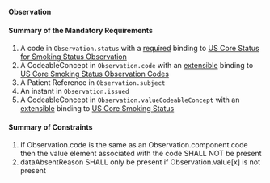 **Observation**

#### Summary of the Mandatory Requirements
1.  A  code  in `Observation.status`
with a [required](http://hl7.org/fhir/R4/terminologies.html#required)
 binding to [US Core Status for Smoking Status Observation](ValueSet-us-core-observation-smoking-status-status.html)
1.  A  CodeableConcept  in `Observation.code`
with an [extensible](http://hl7.org/fhir/R4/terminologies.html#extensible)
 binding to [US Core Smoking Status Observation Codes](ValueSet-us-core-smoking-status-observation-codes.html)
1.  A Patient Reference  in `Observation.subject`
1.  An  instant  in `Observation.issued`
1.  A  CodeableConcept  in `Observation.valueCodeableConcept`
with an [extensible](http://hl7.org/fhir/R4/terminologies.html#extensible)
 binding to [US Core Smoking Status](ValueSet-us-core-observation-smokingstatus.html)

#### Summary of Constraints
1. If Observation.code is the same as an Observation.component.code then the value element associated with the code SHALL NOT be present
1. dataAbsentReason SHALL only be present if Observation.value[x] is not present
